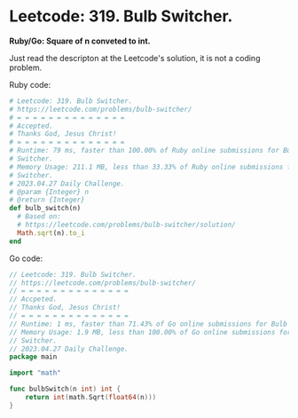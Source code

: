 # Leetcode: 319. Bulb Switcher.

**Ruby/Go: Square of n conveted to int.**

Just read the descripton at the Leetcode's solution, it is not a coding problem.

Ruby code:
```Ruby
# Leetcode: 319. Bulb Switcher.
# https://leetcode.com/problems/bulb-switcher/
# = = = = = = = = = = = = = =
# Accepted.
# Thanks God, Jesus Christ!
# = = = = = = = = = = = = = =
# Runtime: 79 ms, faster than 100.00% of Ruby online submissions for Bulb
# Switcher.
# Memory Usage: 211.1 MB, less than 33.33% of Ruby online submissions for Bulb
# Switcher.
# 2023.04.27 Daily Challenge.
# @param {Integer} n
# @return {Integer}
def bulb_switch(n)
  # Based on:
  # https://leetcode.com/problems/bulb-switcher/solution/
  Math.sqrt(n).to_i
end
```

Go code:
```Go
// Leetcode: 319. Bulb Switcher.
// https://leetcode.com/problems/bulb-switcher/
// = = = = = = = = = = = = = =
// Accpeted.
// Thanks God, Jesus Christ!
// = = = = = = = = = = = = = =
// Runtime: 1 ms, faster than 71.43% of Go online submissions for Bulb Switcher.
// Memory Usage: 1.9 MB, less than 100.00% of Go online submissions for Bulb
// Switcher.
// 2023.04.27 Daily Challenge.
package main

import "math"

func bulbSwitch(n int) int {
	return int(math.Sqrt(float64(n)))
}
```
